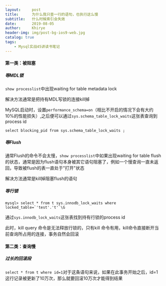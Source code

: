 ```yaml
---
layout:     post
title:      为什么我只查一行的语句，也执行这么慢
subtitle:   什么时候索引会失效
date:       2019-08-05
author:     Khirye
header-img: img/post-bg-ios9-web.jpg
catalog: true
tags:
    - Mysql实战45讲读书笔记
---
```

#### 第一类：被阻塞

##### 等MDL锁

```show processlist```中出现waiting for table metadata lock

解决方法通常是把持有MDL写锁的连接kill掉

MySQL启动时，设置```performance_schema=on```（相比不开启的情况下会有大约10%的性能损失）,之后便可以通过```sys.schema_table_lock_waits```这张表查询到process id

```select blocking_pid from sys.schema_table_lock_waits ;```

##### 等Flush

通常Flush的命令不会太慢，```show processlist```中如果出现waiting for table flush的状态，通常是因为flush语句本身被其它语句阻塞了，例如一个慢查询一直未返回，导致被flush的表一直处于"打开"状态

解决方法通常是kill掉阻塞flush的语句

##### 等行锁

```mysql> select * from t sys.innodb_lock_waits where locked_table=`'test'.'t'`\G```

通过```sys.innodb_lock_waits```这张表找到持有行锁的process id

此时，kill query 命令是无法释放行锁的，只有kill 命令有用，kill命令直接断开当前查询所占用的连接，事务自然会回滚

#### 第二类：查询慢

##### 过长的回滚段

```select * from t where id=1```对于这条语句来说，如果在此事务开始之后，id=1这行记录被更新了10万次，那么就要回滚10万次才能得到结果

